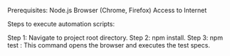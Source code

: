 Prerequisites:
	Node.js
	Browser (Chrome, Firefox)
	Access to Internet

Steps to execute automation scripts:

Step 1: Navigate to project root directory.
Step 2: npm install.
Step 3: npm test : This command opens the browser and executes the test specs.